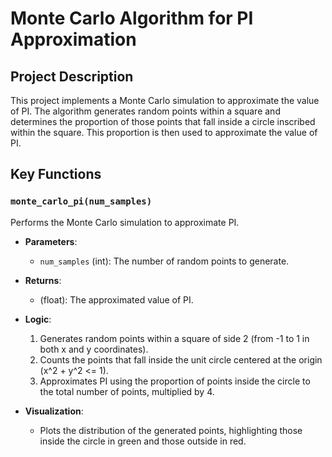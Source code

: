 # Monte Carlo Algorithm for PI Approximation

## Project Description

This project implements a Monte Carlo simulation to approximate the value of PI. The algorithm generates random points within a square and determines the proportion of those points that fall inside a circle inscribed within the square. This proportion is then used to approximate the value of PI.

## Key Functions

### `monte_carlo_pi(num_samples)`

Performs the Monte Carlo simulation to approximate PI.

- **Parameters**:
  - `num_samples` (int): The number of random points to generate.

- **Returns**:
  - (float): The approximated value of PI.

- **Logic**:
  1. Generates random points within a square of side 2 (from -1 to 1 in both x and y coordinates).
  2. Counts the points that fall inside the unit circle centered at the origin (x^2 + y^2 <= 1).
  3. Approximates PI using the proportion of points inside the circle to the total number of points, multiplied by 4.

- **Visualization**:
  - Plots the distribution of the generated points, highlighting those inside the circle in green and those outside in red.
